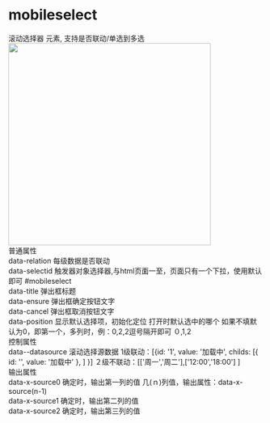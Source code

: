 # mobileselect
滚动选择器 元素, 支持是否联动/单选到多选<br>
<img src="http://www.wware.org/img/mo2.jpg?_4893" width="400px"><br>
普通属性<br>
data-relation	每级数据是否联动	<br>
data-selectid	触发器对象选择器,与html页面一至，页面只有一个下拉，使用默认即可	#mobileselect<br>
data-title	弹出框标题	<br>
data-ensure	弹出框确定按钮文字	<br>
data-cancel	弹出框取消按钮文字	<br>
data-position	显示默认选择项，初始化定位 打开时默认选中的哪个 如果不填默认为0，即第一个，多列时，例：0,2,2逗号隔开即可	０,1,2<br>
控制属性<br>
data--datasource	滚动选择源数据	1级联动：[{id: '1', value: '加载中', childs: [{ id: '', value: '加载中' }, ] }] ２级不联动：[['周一','周二'],['12:00','18:00'] ]<br>
输出属性<br>
data-x-source0	确定时，输出第一列的值	几(ｎ)列值，输出属性：data-x-source(n-1)<br>
data-x-source1	确定时，输出第二列的值	<br>
data-x-source2	确定时，输出第三列的值<br>
